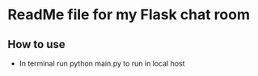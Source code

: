 # ReadMe file for my Flask chat room
## How to use
- In terminal run python main.py to run in local host
